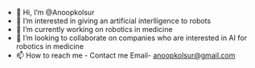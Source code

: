 - 👋 Hi, I’m @Anoopkolsur
- 👀 I’m interested in giving an artificial interlligence to robots
- 🌱 I’m currently working on robotics in medicine
- 💞️ I’m looking to collaborate on companies who are interested in AI for robotics in medicine
- 📫 How to reach me - Contact me Email- anoopkolsur@gmail.com

<!---
Anoopkolsur/Anoopkolsur is a ✨ special ✨ repository because its `README.md` (this file) appears on your GitHub profile.
You can click the Preview link to take a look at your changes.
--->

